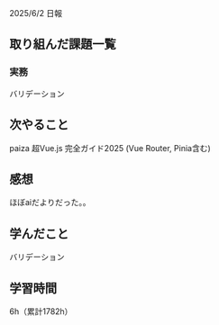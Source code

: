 2025/6/2 日報
## 取り組んだ課題一覧


### 実務
バリデーション


## 次やること
paiza
超Vue.js 完全ガイド2025 (Vue Router, Pinia含む)


## 感想
ほぼaiだよりだった。。


## 学んだこと
バリデーション


## 学習時間
6h（累計1782h）
